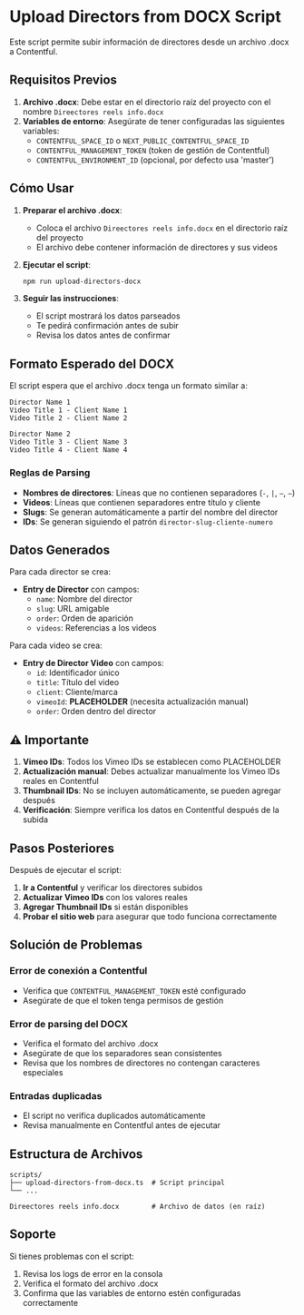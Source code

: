 # Upload Directors from DOCX Script

Este script permite subir información de directores desde un archivo .docx a Contentful.

## Requisitos Previos

1. **Archivo .docx**: Debe estar en el directorio raíz del proyecto con el nombre `Direectores reels info.docx`
2. **Variables de entorno**: Asegúrate de tener configuradas las siguientes variables:
   - `CONTENTFUL_SPACE_ID` o `NEXT_PUBLIC_CONTENTFUL_SPACE_ID`
   - `CONTENTFUL_MANAGEMENT_TOKEN` (token de gestión de Contentful)
   - `CONTENTFUL_ENVIRONMENT_ID` (opcional, por defecto usa 'master')

## Cómo Usar

1. **Preparar el archivo .docx**:
   - Coloca el archivo `Direectores reels info.docx` en el directorio raíz del proyecto
   - El archivo debe contener información de directores y sus videos

2. **Ejecutar el script**:
   ```bash
   npm run upload-directors-docx
   ```

3. **Seguir las instrucciones**:
   - El script mostrará los datos parseados
   - Te pedirá confirmación antes de subir
   - Revisa los datos antes de confirmar

## Formato Esperado del DOCX

El script espera que el archivo .docx tenga un formato similar a:

```
Director Name 1
Video Title 1 - Client Name 1
Video Title 2 - Client Name 2

Director Name 2
Video Title 3 - Client Name 3
Video Title 4 - Client Name 4
```

### Reglas de Parsing

- **Nombres de directores**: Líneas que no contienen separadores (`-`, `|`, `–`, `—`)
- **Videos**: Líneas que contienen separadores entre título y cliente
- **Slugs**: Se generan automáticamente a partir del nombre del director
- **IDs**: Se generan siguiendo el patrón `director-slug-cliente-numero`

## Datos Generados

Para cada director se crea:
- **Entry de Director** con campos:
  - `name`: Nombre del director
  - `slug`: URL amigable
  - `order`: Orden de aparición
  - `videos`: Referencias a los videos

Para cada video se crea:
- **Entry de Director Video** con campos:
  - `id`: Identificador único
  - `title`: Título del video
  - `client`: Cliente/marca
  - `vimeoId`: **PLACEHOLDER** (necesita actualización manual)
  - `order`: Orden dentro del director

## ⚠️ Importante

1. **Vimeo IDs**: Todos los Vimeo IDs se establecen como PLACEHOLDER
2. **Actualización manual**: Debes actualizar manualmente los Vimeo IDs reales en Contentful
3. **Thumbnail IDs**: No se incluyen automáticamente, se pueden agregar después
4. **Verificación**: Siempre verifica los datos en Contentful después de la subida

## Pasos Posteriores

Después de ejecutar el script:

1. **Ir a Contentful** y verificar los directores subidos
2. **Actualizar Vimeo IDs** con los valores reales
3. **Agregar Thumbnail IDs** si están disponibles
4. **Probar el sitio web** para asegurar que todo funciona correctamente

## Solución de Problemas

### Error de conexión a Contentful
- Verifica que `CONTENTFUL_MANAGEMENT_TOKEN` esté configurado
- Asegúrate de que el token tenga permisos de gestión

### Error de parsing del DOCX
- Verifica el formato del archivo .docx
- Asegúrate de que los separadores sean consistentes
- Revisa que los nombres de directores no contengan caracteres especiales

### Entradas duplicadas
- El script no verifica duplicados automáticamente
- Revisa manualmente en Contentful antes de ejecutar

## Estructura de Archivos

```
scripts/
├── upload-directors-from-docx.ts  # Script principal
└── ...

Direectores reels info.docx        # Archivo de datos (en raíz)
```

## Soporte

Si tienes problemas con el script:
1. Revisa los logs de error en la consola
2. Verifica el formato del archivo .docx
3. Confirma que las variables de entorno estén configuradas correctamente
